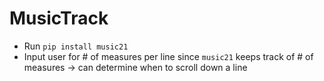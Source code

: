 # MusicTrack
* Run `pip install music21`
* Input user for # of measures per line since `music21` keeps track of # of measures → can determine when to scroll down a line

